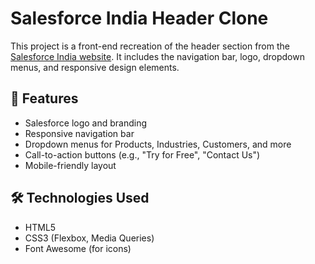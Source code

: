 # Salesforce India Header Clone

This project is a front-end recreation of the header section from the [Salesforce India website](https://www.salesforce.com/in/). It includes the navigation bar, logo, dropdown menus, and responsive design elements.

## 🚀 Features

- Salesforce logo and branding
- Responsive navigation bar
- Dropdown menus for Products, Industries, Customers, and more
- Call-to-action buttons (e.g., "Try for Free", "Contact Us")
- Mobile-friendly layout

## 🛠️ Technologies Used

- HTML5
- CSS3 (Flexbox, Media Queries)
- Font Awesome (for icons)
